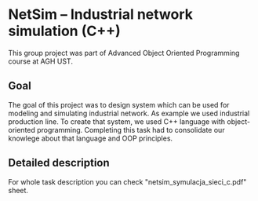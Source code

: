 # NetSim – Industrial network simulation (C++)

This group project was part of Advanced Object Oriented Programming course at AGH UST.

## Goal

The goal of this project was to design system which can be used for modeling and simulating industrial network. As example we used industrial production line.
To create that system, we used C++ language with object-oriented programming. Completing this task had to consolidate our knowlege about that language and OOP principles.  

## Detailed description 
For whole task description you can check "netsim_symulacja_sieci_c.pdf" sheet.
